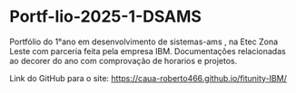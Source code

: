 # Portf-lio-2025-1-DSAMS

Portfólio do 1°ano em desenvolvimento de sistemas-ams , na Etec Zona Leste com parceria feita pela empresa IBM.
Documentações relacionadas ao decorer do ano com comprovação de horarios e projetos.

Link do GitHub para o site:
https://caua-roberto466.github.io/fitunity-IBM/
